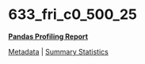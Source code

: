 # 633_fri_c0_500_25

[**Pandas Profiling Report**](../docs_sources/profile/633_fri_c0_500_25.html)

[Metadata](metadata.yaml) | [Summary Statistics](summary_stats.csv)

